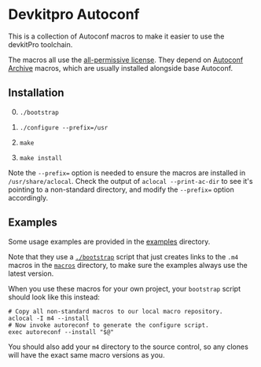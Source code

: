 # Devkitpro Autoconf

This is a collection of Autoconf macros to make it easier to use the devkitPro toolchain.

The macros all use the [all-permissive
license](https://www.gnu.org/prep/maintain/html_node/License-Notices-for-Other-Files.html). They
depend on [Autoconf Archive](https://www.gnu.org/software/autoconf-archive/) macros, which
are usually installed alongside base Autoconf.


## Installation

0. `./bootstrap`

1. `./configure --prefix=/usr`

2. `make`

3. `make install`

Note the `--prefix=` option is needed to ensure the macros are installed in
`/usr/share/aclocal`. Check the output of `aclocal --print-ac-dir` to see it's pointing to
a non-standard directory, and modify the `--prefix=` option accordingly.


## Examples

Some usage examples are provided in the [examples](examples) directory.

Note that they use a [`./bootstrap`](common/bootstrap) script that just creates links to
the `.m4` macros in the [`macros`](macros) directory, to make sure the examples always use
the latest version.

When you use these macros for your own project, your `bootstrap` script should look like
this instead:

```
# Copy all non-standard macros to our local macro repository.
aclocal -I m4 --install
# Now invoke autoreconf to generate the configure script.
exec autoreconf --install "$@"
```

You should also add your `m4` directory to the source control, so any clones will have the
exact same macro versions as you.
